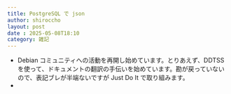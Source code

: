 ```yaml
---
title: PostgreSQL で json
author: shiroccho
layout: post
date : 2025-05-08T18:10
category: 雑記
---
```

- Debian コミュニティへの活動を再開し始めています。とりあえず、DDTSS を使って、ドキュメントの翻訳の手伝いを始めています。勘が戻っていないので、表記ブレが半端ないですが Just Do It で取り組みます。
- 
